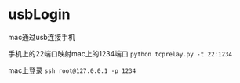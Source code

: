 # usbLogin
mac通过usb连接手机

手机上的22端口映射mac上的1234端口
`python tcprelay.py -t 22:1234`

mac上登录
`ssh root@127.0.0.1 -p 1234`
